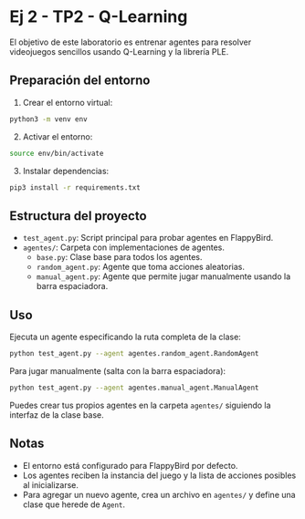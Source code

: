 # Ej 2 - TP2 - Q-Learning
El objetivo de este laboratorio es entrenar agentes para resolver videojuegos sencillos usando Q-Learning y la librería PLE.

## Preparación del entorno

1. Crear el entorno virtual:
```bash
python3 -m venv env
```

2. Activar el entorno:
```bash
source env/bin/activate
```

3. Instalar dependencias:
```bash
pip3 install -r requirements.txt
```

## Estructura del proyecto
- `test_agent.py`: Script principal para probar agentes en FlappyBird.
- `agentes/`: Carpeta con implementaciones de agentes.
    - `base.py`: Clase base para todos los agentes.
    - `random_agent.py`: Agente que toma acciones aleatorias.
    - `manual_agent.py`: Agente que permite jugar manualmente usando la barra espaciadora.

## Uso

Ejecuta un agente especificando la ruta completa de la clase:

```bash
python test_agent.py --agent agentes.random_agent.RandomAgent
```

Para jugar manualmente (salta con la barra espaciadora):

```bash
python test_agent.py --agent agentes.manual_agent.ManualAgent
```

Puedes crear tus propios agentes en la carpeta `agentes/` siguiendo la interfaz de la clase base.

## Notas
- El entorno está configurado para FlappyBird por defecto.
- Los agentes reciben la instancia del juego y la lista de acciones posibles al inicializarse.
- Para agregar un nuevo agente, crea un archivo en `agentes/` y define una clase que herede de `Agent`.
